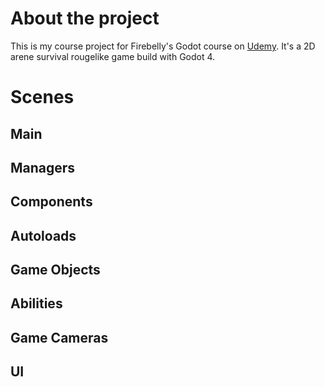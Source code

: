# About the project
This is my course project for Firebelly's Godot course on [Udemy](https://www.udemy.com/course/create-a-complete-2d-arena-survival-roguelike-game-in-godot-4/). It's a 2D arene survival rougelike game build with Godot 4.

# Scenes
## Main
## Managers
## Components
## Autoloads
## Game Objects
## Abilities
## Game Cameras
## UI
